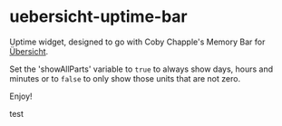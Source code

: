 # uebersicht-uptime-bar

Uptime widget, designed to go with Coby Chapple's Memory Bar for [Übersicht](http://tracesof.net/uebersicht/).

Set the 'showAllParts' variable to `true` to always show days, hours and minutes or to `false` to only show those units that are not zero.

Enjoy!

test